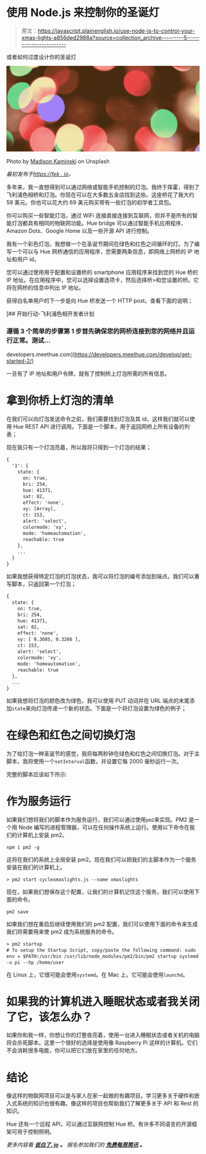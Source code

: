 # 使用 Node.js 来控制你的圣诞灯

> 原文：<https://javascript.plainenglish.io/use-node-js-to-control-your-xmas-lights-a856ded2988a?source=collection_archive---------5----------------------->

或者如何过度设计你的圣诞灯

![](img/0b2513fdbcb047ee69b4ad2201044afd.png)

Photo by [Madison Kaminski](https://unsplash.com/@mkaminski) on Unsplash

*最初发布于*[*https://fek . io*](https://fek.io/blog/use-node-js-to-control-your-xmas-lights/)*。*

多年来，我一直想得到可以通过网络或智能手机控制的灯泡。我终于挥霍，得到了飞利浦色相桥和灯泡。你现在可以在大多数五金店找到这些。这座桥花了我大约 59 美元。你也可以花大约 69 美元购买带有一些灯泡的初学者工具包。

你可以购买一些智能灯泡，通过 WiFi 连接直接连接到互联网，但并不是所有的智能灯泡都具有相同的物联网功能。Hue bridge 可以通过智能手机应用程序、Amazon Dots、Google Home 以及一些开源 API 进行控制。

我有一个彩色灯泡，我想做一个在圣诞节期间在绿色和红色之间循环的灯。为了编写一个可以与 Hue 网桥通信的应用程序，您需要两条信息，即网络上网桥的 IP 地址和用户 id。

您可以通过使用用于配置和设置桥的 smartphone 应用程序来找到您的 Hue 桥的 IP 地址。在应用程序中，您可以选择设置选项卡，然后选择桥>和您设置的桥。它将在网桥的信息中列出 IP 地址。

获得白名单用户的下一步是向 Hue 桥发送一个 HTTP post。查看下面的说明；

[](https://developers.meethue.com/develop/get-started-2/) [## 开始行动-飞利浦色相开发者计划

### 遵循 3 个简单的步骤第 1 步首先确保您的网桥连接到您的网络并且运行正常。测试…

developers.meethue.com](https://developers.meethue.com/develop/get-started-2/) 

一旦有了 IP 地址和用户令牌，就有了控制桥上灯泡所需的所有信息。

# 拿到你桥上灯泡的清单

在我们可以向灯泡发送命令之前，我们需要找到灯泡及其 id，这样我们就可以使用 Hue REST API 进行调用。下面是一个脚本，用于返回网桥上所有设备的列表；

现在我只有一个灯泡亮着，所以我将只得到一个灯泡的结果；

```
{
  '1': {
    state: {
      on: true,
      bri: 254,
      hue: 41371,
      sat: 82,
      effect: 'none',
      xy: [Array],
      ct: 153,
      alert: 'select',
      colormode: 'xy',
      mode: 'homeautomation',
      reachable: true
    },
    ...
  }
}
```

如果我想获得特定灯泡的灯泡状态，我可以将灯泡的编号添加到端点。我们可以重写脚本，只返回第一个灯泡；

```
{
  state: {
    on: true,
    bri: 254,
    hue: 41371,
    sat: 82,
    effect: 'none',
    xy: [ 0.3085, 0.3266 ],
    ct: 153,
    alert: 'select',
    colormode: 'xy',
    mode: 'homeautomation',
    reachable: true
  },
  ...
}
```

如果我想将灯泡的颜色改为绿色，我可以使用 PUT 动词并在 URL 端点的末尾添加`state`来向灯泡传递一个新的状态。下面是一个将灯泡设置为绿色的例子；

# 在绿色和红色之间切换灯泡

为了给灯泡一种圣诞节的感觉，我将每两秒钟在绿色和红色之间切换灯泡。对于主脚本，我将使用一个`setInterval`函数，并设置它每 2000 毫秒运行一次。

完整的脚本应该如下所示:

# 作为服务运行

如果我们想将我们的脚本作为服务运行，我们可以通过使用`pm2`来实现。PM2 是一个用 Node 编写的进程管理器，可以在任何操作系统上运行。使用以下命令在我们的计算机上安装 pm2。

```
npm i pm2 -g
```

这将在我们的系统上全局安装 pm2。现在我们可以把我们的主脚本作为一个服务安装在我们的计算机上。

```
> pm2 start cyclexmaslights.js --name xmaslights
```

现在，如果我们想保存这个配置，让我们的计算机记住这个服务，我们可以使用下面的命令。

```
pm2 save
```

如果我们想在重启后继续使用我们的 pm2 配置，我们可以使用下面的命令来生成我们将需要用来使 pm2 成为系统服务的命令。

```
> pm2 startup 
# To setup the Startup Script, copy/paste the following command: sudo env = $PATH:/usr/bin /usr/lib/node_modules/pm2/bin/pm2 startup systemd -u pi --hp /home/user
```

在 Linux 上，它很可能会使用`systemd`。在 Mac 上，它可能会使用`launchd`。

# 如果我的计算机进入睡眠状态或者我关闭了它，该怎么办？

如果你和我一样，你想让你的灯整夜亮着，使用一台进入睡眠状态或者关机的电脑将会杀死脚本。这里一个很好的选择是使用像 Raspberry Pi 这样的计算机。它们不会消耗很多电能，你可以把它们放在家里的任何地方。

# 结论

像这样的物联网项目可以是与家人在家一起做的有趣项目。学习更多关于硬件和嵌入式系统的知识也很有趣。像这样的项目也帮助我们了解更多关于 API 和 Rest 的知识。

Hue 还有一个远程 API，可以通过互联网控制 Hue 桥。有许多不同语言的开源框架可用于控制照明。

*更多内容看* [***说白了. io***](http://plainenglish.io/) ***。*** *报名参加我们的* [***免费每周简讯***](http://newsletter.plainenglish.io/) ***。***